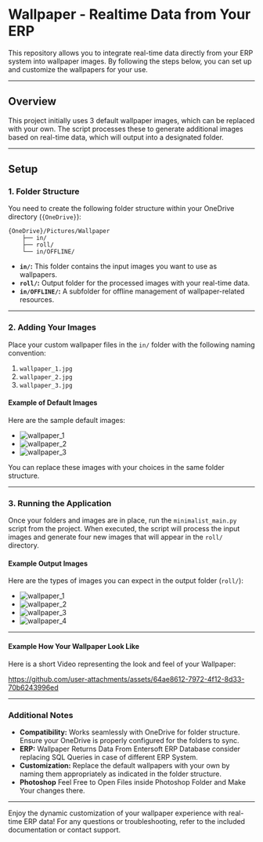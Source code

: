 # Wallpaper - Realtime Data from Your ERP

This repository allows you to integrate real-time data directly from your ERP system into wallpaper images. By following the steps below, you can set up and customize the wallpapers for your use. 

---

## Overview

This project initially uses 3 default wallpaper images, which can be replaced with your own. The script processes these to generate additional images based on real-time data, which will output into a designated folder.

---

## Setup

### 1. Folder Structure

You need to create the following folder structure within your OneDrive directory (`{OneDrive}`):

```plaintext
{OneDrive}/Pictures/Wallpaper
    ├── in/
    ├── roll/
    └── in/OFFLINE/
```

- **`in/`:** This folder contains the input images you want to use as wallpapers.  
- **`roll/`:** Output folder for the processed images with your real-time data.  
- **`in/OFFLINE/`:** A subfolder for offline management of wallpaper-related resources.

---

### 2. Adding Your Images

Place your custom wallpaper files in the `in/` folder with the following naming convention:

1. `wallpaper_1.jpg`
2. `wallpaper_2.jpg`
3. `wallpaper_3.jpg`

#### Example of Default Images
Here are the sample default images:

- ![wallpaper_1](https://github.com/user-attachments/assets/8b1a7205-74c7-4d67-951c-0b69c14afb7c)
- ![wallpaper_2](https://github.com/user-attachments/assets/67ba81de-c246-4e40-8a7d-8bd4a2182c53)
- ![wallpaper_3](https://github.com/user-attachments/assets/0e49d58c-308e-4951-a24c-bf0fa251b3d2)

You can replace these images with your choices in the same folder structure.

---

### 3. Running the Application

Once your folders and images are in place, run the `minimalist_main.py` script from the project. When executed, the script will process the input images and generate four new images that will appear in the `roll/` directory.

#### Example Output Images
Here are the types of images you can expect in the output folder (`roll/`):

- ![wallpaper_1](https://github.com/user-attachments/assets/164c579c-1210-40a4-96cb-e37be4c422df)
- ![wallpaper_2](https://github.com/user-attachments/assets/e013a179-92fb-4a73-a4ea-f061d87f9977)
- ![wallpaper_3](https://github.com/user-attachments/assets/2f4a79ba-a50d-4dc8-adf5-109c5f90cd38)
- ![wallpaper_4](https://github.com/user-attachments/assets/0d99b09d-77e1-4cab-a90c-6782c6e74fa8)

---

#### Example How Your Wallpaper Look Like
Here is a short Video representing the look and feel of your Wallpaper:



https://github.com/user-attachments/assets/64ae8612-7972-4f12-8d33-70b6243996ed


---

### Additional Notes

- **Compatibility:** Works seamlessly with OneDrive for folder structure. Ensure your OneDrive is properly configured for the folders to sync.
- **ERP:** Wallpaper Returns Data From Entersoft ERP Database consider replacing SQL Queries in case of different ERP System.
- **Customization:** Replace the default wallpapers with your own by naming them appropriately as indicated in the folder structure.
- **Photoshop** Feel Free to Open Files inside Photoshop Folder and Make Your changes there.

---

Enjoy the dynamic customization of your wallpaper experience with real-time ERP data! For any questions or troubleshooting, refer to the included documentation or contact support.
